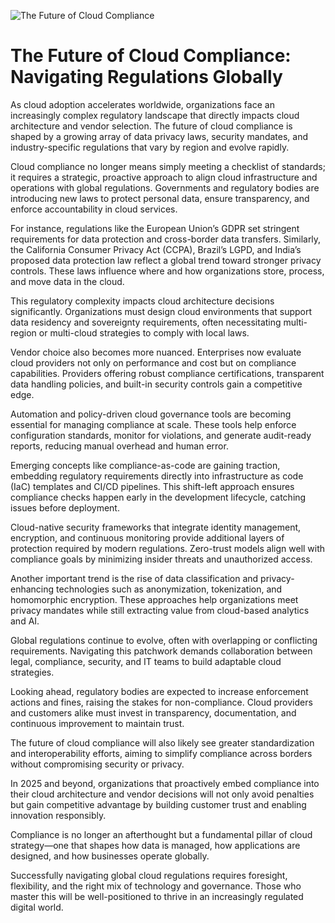 ![The Future of Cloud Compliance](https://hyperproof.io/wp-content/uploads/2020/09/Hyperproof-blog-images-11.png)

# The Future of Cloud Compliance: Navigating Regulations Globally

As cloud adoption accelerates worldwide, organizations face an increasingly complex regulatory landscape that directly impacts cloud architecture and vendor selection. The future of cloud compliance is shaped by a growing array of data privacy laws, security mandates, and industry-specific regulations that vary by region and evolve rapidly.

Cloud compliance no longer means simply meeting a checklist of standards; it requires a strategic, proactive approach to align cloud infrastructure and operations with global regulations. Governments and regulatory bodies are introducing new laws to protect personal data, ensure transparency, and enforce accountability in cloud services.

For instance, regulations like the European Union’s GDPR set stringent requirements for data protection and cross-border data transfers. Similarly, the California Consumer Privacy Act (CCPA), Brazil’s LGPD, and India’s proposed data protection law reflect a global trend toward stronger privacy controls. These laws influence where and how organizations store, process, and move data in the cloud.

This regulatory complexity impacts cloud architecture decisions significantly. Organizations must design cloud environments that support data residency and sovereignty requirements, often necessitating multi-region or multi-cloud strategies to comply with local laws.

Vendor choice also becomes more nuanced. Enterprises now evaluate cloud providers not only on performance and cost but on compliance capabilities. Providers offering robust compliance certifications, transparent data handling policies, and built-in security controls gain a competitive edge.

Automation and policy-driven cloud governance tools are becoming essential for managing compliance at scale. These tools help enforce configuration standards, monitor for violations, and generate audit-ready reports, reducing manual overhead and human error.

Emerging concepts like compliance-as-code are gaining traction, embedding regulatory requirements directly into infrastructure as code (IaC) templates and CI/CD pipelines. This shift-left approach ensures compliance checks happen early in the development lifecycle, catching issues before deployment.

Cloud-native security frameworks that integrate identity management, encryption, and continuous monitoring provide additional layers of protection required by modern regulations. Zero-trust models align well with compliance goals by minimizing insider threats and unauthorized access.

Another important trend is the rise of data classification and privacy-enhancing technologies such as anonymization, tokenization, and homomorphic encryption. These approaches help organizations meet privacy mandates while still extracting value from cloud-based analytics and AI.

Global regulations continue to evolve, often with overlapping or conflicting requirements. Navigating this patchwork demands collaboration between legal, compliance, security, and IT teams to build adaptable cloud strategies.

Looking ahead, regulatory bodies are expected to increase enforcement actions and fines, raising the stakes for non-compliance. Cloud providers and customers alike must invest in transparency, documentation, and continuous improvement to maintain trust.

The future of cloud compliance will also likely see greater standardization and interoperability efforts, aiming to simplify compliance across borders without compromising security or privacy.

In 2025 and beyond, organizations that proactively embed compliance into their cloud architecture and vendor decisions will not only avoid penalties but gain competitive advantage by building customer trust and enabling innovation responsibly.

Compliance is no longer an afterthought but a fundamental pillar of cloud strategy—one that shapes how data is managed, how applications are designed, and how businesses operate globally.

Successfully navigating global cloud regulations requires foresight, flexibility, and the right mix of technology and governance. Those who master this will be well-positioned to thrive in an increasingly regulated digital world.
